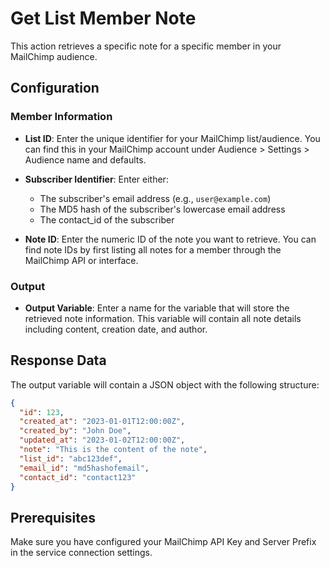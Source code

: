 # Get List Member Note

This action retrieves a specific note for a specific member in your MailChimp audience.

## Configuration

### Member Information

- **List ID**: Enter the unique identifier for your MailChimp list/audience. You can find this in your MailChimp account under Audience > Settings > Audience name and defaults.
  
- **Subscriber Identifier**: Enter either:
  - The subscriber's email address (e.g., `user@example.com`)
  - The MD5 hash of the subscriber's lowercase email address
  - The contact_id of the subscriber

- **Note ID**: Enter the numeric ID of the note you want to retrieve. You can find note IDs by first listing all notes for a member through the MailChimp API or interface.

### Output

- **Output Variable**: Enter a name for the variable that will store the retrieved note information. This variable will contain all note details including content, creation date, and author.

## Response Data

The output variable will contain a JSON object with the following structure:

```json
{
  "id": 123,
  "created_at": "2023-01-01T12:00:00Z",
  "created_by": "John Doe",
  "updated_at": "2023-01-02T12:00:00Z",
  "note": "This is the content of the note",
  "list_id": "abc123def",
  "email_id": "md5hashofemail",
  "contact_id": "contact123"
}
```

## Prerequisites

Make sure you have configured your MailChimp API Key and Server Prefix in the service connection settings.
